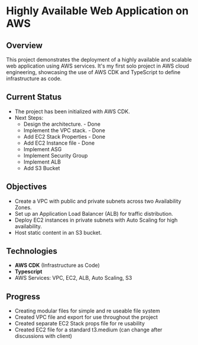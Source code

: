 
# Highly Available Web Application on AWS

## Overview
This project demonstrates the deployment of a highly available and scalable web application using AWS services. It's my first solo project in AWS cloud engineering, showcasing the use of AWS CDK and TypeScript to define infrastructure as code.

## Current Status
- The project has been initialized with AWS CDK.
- Next Steps:
  - Design the architecture. - Done 
  - Implement the VPC stack. - Done
  - Add EC2 Stack Properties - Done
  - Add EC2 Instance file    - Done
  - Implement ASG
  - Implement Security Group
  - Implement ALB 
  - Add S3 Bucket 

## Objectives
- Create a VPC with public and private subnets across two Availability Zones.
- Set up an Application Load Balancer (ALB) for traffic distribution.
- Deploy EC2 instances in private subnets with Auto Scaling for high availability.
- Host static content in an S3 bucket.

## Technologies
- **AWS CDK** (Infrastructure as Code)
- **Typescript**
- AWS Services: VPC, EC2, ALB, Auto Scaling, S3

## Progress
- Creating modular files for simple and re useable file system
- Created VPC file and export for use throughout the project
- Created separate EC2 Stack props file for re usability
- Created EC2 file for a standard t3.medium (can change after discussions with client)

